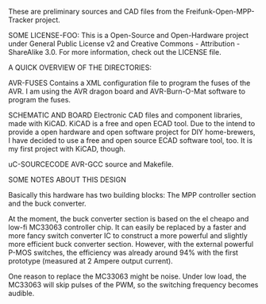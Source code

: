 These are preliminary sources and CAD files from the
Freifunk-Open-MPP-Tracker project.


SOME LICENSE-FOO:
This is a Open-Source and Open-Hardware project under General Public License
v2 and Creative Commons - Attribution - ShareAlike 3.0.
For more information, check out the LICENSE file.


A QUICK OVERVIEW OF THE DIRECTORIES:

AVR-FUSES
Contains a XML configuration file to program the fuses of the AVR. I am
using the AVR dragon board and AVR-Burn-O-Mat software to program the fuses.

SCHEMATIC AND BOARD
Electronic CAD files and component libraries, made with KiCAD. KiCAD is a free and
open ECAD tool.  Due to the intend to provide a open hardware and open
software project for DIY home-brewers, I have decided to use a free and open
source ECAD software tool, too. It is my first project with KiCAD, though.


uC-SOURCECODE
AVR-GCC source and Makefile. 


SOME NOTES ABOUT THIS DESIGN

Basically this hardware has two building blocks: 
The MPP controller section and the buck converter.

At the moment, the buck converter section is based on the el cheapo and
low-fi MC33063 controller chip.  It can easily be replaced by a faster and
more fancy switch converter IC to construct a more powerful and slightly more 
efficient buck converter section.  However, with the external powerful P-MOS
switches, the efficiency was already around 94% with the first prototype 
(measured at 2 Ampere output current).

One reason to replace the MC33063 might be noise. Under low load, the
MC33063 will skip pulses of the PWM, so the switching frequency becomes
audible. 

